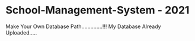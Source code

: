 # School-Management-System - 2021
Make Your Own Database Path..............!!!
My Database Already Uploaded.....
